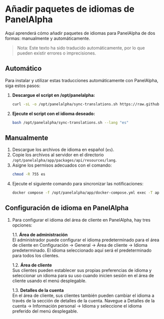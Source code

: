 # Añadir paquetes de idiomas de PanelAlpha

Aquí aprenderá cómo añadir paquetes de idiomas para PanelAlpha de dos formas: manualmente y automáticamente.

> Nota: Este texto ha sido traducido automáticamente, por lo que pueden existir errores o imprecisiones.

## Automático

Para instalar y utilizar estas traducciones automáticamente con PanelAlpha, siga estos pasos:

1. <b>Descargue el script en /opt/panelalpha:</b>
    ```sh
    curl -sL -o /opt/panelalpha/sync-translations.sh https://raw.githubusercontent.com/panelalpha/PanelAlpha-Translations/refs/heads/main/scripts/sync-translations.sh
    ```

2. <b>Ejecute el script con el idioma deseado:</b>
    ```sh
    bash /opt/panelalpha/sync-translations.sh --lang "es"
    ```

## Manualmente

1. Descargue los archivos de idioma en español (`es`).
2. Copie los archivos al servidor en el directorio `/opt/panelalpha/app/packages/api/resources/lang`.
3. Asigne los permisos adecuados con el comando:
   ```sh
   chmod -R 755 es
   ```
4. Ejecute el siguiente comando para sincronizar las notificaciones:
    ```sh
    docker compose -f /opt/panelalpha/app/docker-compose.yml exec -T api php artisan notifications:sync
    ```

## Configuración de idioma en PanelAlpha

1. Para configurar el idioma del área de cliente en PanelAlpha, hay tres opciones:

    1.1. <b>Área de administración</b> <br> El administrador puede configurar el idioma predeterminado para el área de cliente en Configuración → General → Área de cliente → Idioma predeterminado. El idioma seleccionado aquí será el predeterminado para todos los clientes.

    1.2. <b>Área de cliente</b> <br> Sus clientes pueden establecer sus propias preferencias de idioma y seleccionar un idioma para su uso cuando inicien sesión en el área de cliente usando el menú desplegable.

    1.3. <b>Detalles de la cuenta</b> <br> En el área de cliente, sus clientes también pueden cambiar el idioma a través de la sección de detalles de la cuenta. Navegue a Detalles de la cuenta → Información personal → Idioma y seleccione el idioma preferido del menú desplegable.